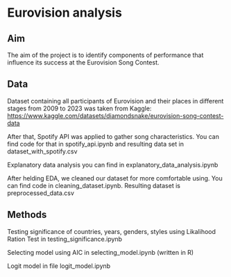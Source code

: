 # Eurovision analysis

## Aim

The aim of the project is to identify components of performance that influence its success at the Eurovision Song Contest.

## Data
Dataset containing all participants of Eurovision and their places in different stages from 2009 to 2023 was taken from Kaggle: https://www.kaggle.com/datasets/diamondsnake/eurovision-song-contest-data

After that, Spotify API was applied to gather song characteristics. You can find code for that in spotify_api.ipynb and resulting data set in dataset_with_spotify.csv

Explanatory data analysis you can find in explanatory_data_analysis.ipynb

After helding EDA, we cleaned our dataset for more comfortable using. You can find code in cleaning_dataset.ipynb. Resulting dataset is preprocessed_data.csv

## Methods 

Testing significance of countries, years, genders, styles using Likalihood Ration Test in testing_significance.ipynb

Selecting model using AIC in selecting_model.ipynb (written in R) 

Logit model in file logit_model.ipynb
